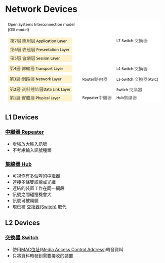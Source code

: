 # Network Devices
![網路設備Network Devices](networkdevices.png)

## L1 Devices
### [中繼器 Repeater](https://zh.wikipedia.org/wiki/%E4%B8%AD%E7%BB%A7%E5%99%A8)
  - 增強放大輸入訊號
  - 不考慮輸入訊號種類
### [集線器 Hub](https://zh.wikipedia.org/wiki/%E9%9B%86%E7%B7%9A%E5%99%A8)
  - 可視作有多個埠的中繼器
  - 連接多條雙絞線或光纖
  - 連結的裝置工作在同一網段
  - 訊號之間碰撞機會大
  - 訊號可被竊聽
  - 現已被 [交換器(Switch)](#交換器-switch) 取代
## L2 Devices
### [交換器 Switch](https://zh.wikipedia.org/wiki/%E7%B6%B2%E8%B7%AF%E4%BA%A4%E6%8F%9B%E5%99%A8)
  - 使用[MAC位址](https://zh.wikipedia.org/wiki/MAC%E5%9C%B0%E5%9D%80)[(Media Access Control Address)](https://en.wikipedia.org/wiki/MAC_address)轉發資料
  - 只將資料轉發到需要接收的裝置
